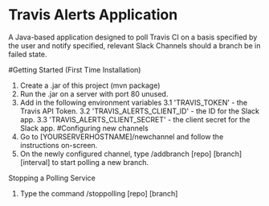 # Travis Alerts Application
A Java-based application designed to poll Travis CI on a basis specified by the user and notify specified, relevant Slack Channels should a branch be in failed state. 

#Getting Started (First Time Installation)
1. Create a .jar of this project (mvn package)
2. Run the .jar on a server with port 80 unused.
3. Add in the following environment variables
3.1 'TRAVIS_TOKEN' - the Travis API Token.
3.2 'TRAVIS_ALERTS_CLIENT_ID' - the ID for the Slack app.
3.3 'TRAVIS_ALERTS_CLIENT_SECRET' - the client secret for the Slack app. 
#Configuring new channels
1. Go to [YOURSERVERHOSTNAME]/newchannel and follow the instructions on-screen.
2. On the newly configured channel, type /addbranch [repo] [branch] [interval] to start polling a new branch.

Stopping a Polling Service
1. Type the command /stoppolling [repo] [branch]
